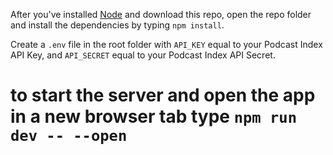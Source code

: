 After you've installed [Node](https://nodejs.org/en/) and download this repo, open the repo folder and install the dependencies by typing `npm install`.

Create a `.env` file in the root folder with `API_KEY` equal to your Podcast Index API Key, and `API_SECRET` equal to your Podcast Index API Secret.

# to start the server and open the app in a new browser tab type `npm run dev -- --open`
